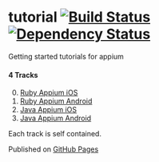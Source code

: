 tutorial [![Build Status](https://travis-ci.org/appium/tutorial.svg?branch=master)](https://travis-ci.org/appium/tutorial) [![Dependency Status](https://gemnasium.com/appium/tutorial.svg)](https://gemnasium.com/appium/tutorial)
========

Getting started tutorials for appium

#### 4 Tracks

0. [Ruby Appium iOS](/modules/source/appium/01_ruby_appium_native_ios_automation)
0. [Ruby Appium Android](/modules/source/appium/02_ruby_appium_native_android_automation)
0. [Java Appium iOS](/modules/source/appium/03_java_appium_native_ios_automation)
0. [Java Appium Android](/modules/source/appium/04_java_appium_native_android_automation)

Each track is self contained.

Published on [GitHub Pages](https://github.com/appium/tutorial/tree/gh-pages)
